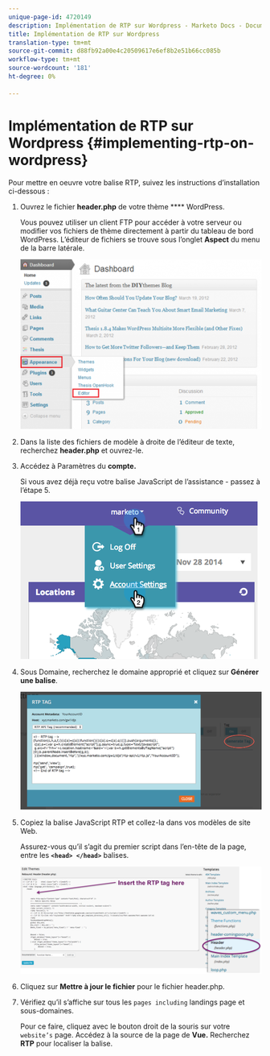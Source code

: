 ```yaml
---
unique-page-id: 4720149
description: Implémentation de RTP sur Wordpress - Marketo Docs - Documentation du produit
title: Implémentation de RTP sur Wordpress
translation-type: tm+mt
source-git-commit: d88fb92a00e4c20509617e6ef8b2e51b66cc085b
workflow-type: tm+mt
source-wordcount: '181'
ht-degree: 0%

---
```



# Implémentation de RTP sur Wordpress {#implementing-rtp-on-wordpress}

Pour mettre en oeuvre votre balise RTP, suivez les instructions d’installation ci-dessous :

1. Ouvrez le fichier **header.php** de votre thème **** WordPress.

   Vous pouvez utiliser un client FTP pour accéder à votre serveur ou modifier vos fichiers de thème directement à partir du tableau de bord WordPress. L’éditeur de fichiers se trouve sous l’onglet **Aspect** du menu de la barre latérale.

   ![](assets/image2014-11-30-15-3a35-3a30.png)

1. Dans la liste des fichiers de modèle à droite de l’éditeur de texte, recherchez **header.php** et ouvrez-le.
1. Accédez à Paramètres du **compte.**

   Si vous avez déjà reçu votre balise JavaScript de l’assistance - passez à l’étape 5.

   ![](assets/image2014-11-30-15-3a19-3a21-1.png)

1. Sous Domaine, recherchez le domaine approprié et cliquez sur **Générer une balise**.

   ![](assets/image2014-11-30-15-3a20-3a17-1.png)

1. Copiez la balise JavaScript RTP et collez-la dans vos modèles de site Web.

   Assurez-vous qu’il s’agit du premier script dans l’en-tête de la page, entre les **`<head> </head>`** balises.

   ![](assets/image2014-11-30-15-3a36-3a31.png)

1. Cliquez sur **Mettre à jour le fichier** pour le fichier header.php.
1. Vérifiez qu’il s’affiche sur tous les `pages including` landings page et sous-domaines.

   Pour ce faire, cliquez avec le bouton droit de la souris sur votre `website’s` page. Accédez à la source de la page de **Vue.** Recherchez **RTP** pour localiser la balise.
